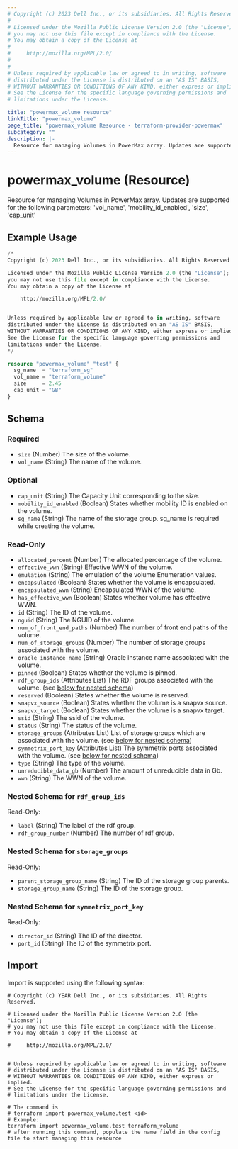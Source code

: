 ```yaml
---
# Copyright (c) 2023 Dell Inc., or its subsidiaries. All Rights Reserved.
#
# Licensed under the Mozilla Public License Version 2.0 (the "License");
# you may not use this file except in compliance with the License.
# You may obtain a copy of the License at
#
#     http://mozilla.org/MPL/2.0/
#
#
# Unless required by applicable law or agreed to in writing, software
# distributed under the License is distributed on an "AS IS" BASIS,
# WITHOUT WARRANTIES OR CONDITIONS OF ANY KIND, either express or implied.
# See the License for the specific language governing permissions and
# limitations under the License.

title: "powermax_volume resource"
linkTitle: "powermax_volume"
page_title: "powermax_volume Resource - terraform-provider-powermax"
subcategory: ""
description: |-
  Resource for managing Volumes in PowerMax array. Updates are supported for the following parameters: 'volname', 'mobilityidenabled', 'size', 'capunit'
---
```


# powermax_volume (Resource)

Resource for managing Volumes in PowerMax array. Updates are supported for the following parameters: 'vol_name', 'mobility_id_enabled', 'size', 'cap_unit'


## Example Usage

```terraform
/*
Copyright (c) 2023 Dell Inc., or its subsidiaries. All Rights Reserved.

Licensed under the Mozilla Public License Version 2.0 (the "License");
you may not use this file except in compliance with the License.
You may obtain a copy of the License at

    http://mozilla.org/MPL/2.0/


Unless required by applicable law or agreed to in writing, software
distributed under the License is distributed on an "AS IS" BASIS,
WITHOUT WARRANTIES OR CONDITIONS OF ANY KIND, either express or implied.
See the License for the specific language governing permissions and
limitations under the License.
*/

resource "powermax_volume" "test" {
  sg_name  = "terraform_sg"
  vol_name = "terraform_volume"
  size     = 2.45
  cap_unit = "GB"
}
```

<!-- schema generated by tfplugindocs -->
## Schema

### Required

- `size` (Number) The size of the volume.
- `vol_name` (String) The name of the volume.

### Optional

- `cap_unit` (String) The Capacity Unit corresponding to the size.
- `mobility_id_enabled` (Boolean) States whether mobility ID is enabled on the volume.
- `sg_name` (String) The name of the storage group. sg_name is required while creating the volume.

### Read-Only

- `allocated_percent` (Number) The allocated percentage of the volume.
- `effective_wwn` (String) Effective WWN of the volume.
- `emulation` (String) The emulation of the volume Enumeration values.
- `encapsulated` (Boolean) States whether the volume is encapsulated.
- `encapsulated_wwn` (String) Encapsulated  WWN of the volume.
- `has_effective_wwn` (Boolean) States whether volume has effective WWN.
- `id` (String) The ID of the volume.
- `nguid` (String) The NGUID of the volume.
- `num_of_front_end_paths` (Number) The number of front end paths of the volume.
- `num_of_storage_groups` (Number) The number of storage groups associated with the volume.
- `oracle_instance_name` (String) Oracle instance name associated with the volume.
- `pinned` (Boolean) States whether the volume is pinned.
- `rdf_group_ids` (Attributes List) The RDF groups associated with the volume. (see [below for nested schema](#nestedatt--rdf_group_ids))
- `reserved` (Boolean) States whether the volume is reserved.
- `snapvx_source` (Boolean) States whether the volume is a snapvx source.
- `snapvx_target` (Boolean) States whether the volume is a snapvx target.
- `ssid` (String) The ssid of the volume.
- `status` (String) The status of the volume.
- `storage_groups` (Attributes List) List of storage groups which are associated with the volume. (see [below for nested schema](#nestedatt--storage_groups))
- `symmetrix_port_key` (Attributes List) The symmetrix ports associated with the volume. (see [below for nested schema](#nestedatt--symmetrix_port_key))
- `type` (String) The type of the volume.
- `unreducible_data_gb` (Number) The amount of unreducible data in Gb.
- `wwn` (String) The WWN of the volume.

<a id="nestedatt--rdf_group_ids"></a>
### Nested Schema for `rdf_group_ids`

Read-Only:

- `label` (String) The label of the rdf group.
- `rdf_group_number` (Number) The number of rdf group.


<a id="nestedatt--storage_groups"></a>
### Nested Schema for `storage_groups`

Read-Only:

- `parent_storage_group_name` (String) The ID of the storage group parents.
- `storage_group_name` (String) The ID of the storage group.


<a id="nestedatt--symmetrix_port_key"></a>
### Nested Schema for `symmetrix_port_key`

Read-Only:

- `director_id` (String) The ID of the director.
- `port_id` (String) The ID of the symmetrix port.

## Import

Import is supported using the following syntax:

```shell
# Copyright (c) YEAR Dell Inc., or its subsidiaries. All Rights Reserved.

# Licensed under the Mozilla Public License Version 2.0 (the "License");
# you may not use this file except in compliance with the License.
# You may obtain a copy of the License at

#     http://mozilla.org/MPL/2.0/


# Unless required by applicable law or agreed to in writing, software
# distributed under the License is distributed on an "AS IS" BASIS,
# WITHOUT WARRANTIES OR CONDITIONS OF ANY KIND, either express or implied.
# See the License for the specific language governing permissions and
# limitations under the License.

# The command is
# terraform import powermax_volume.test <id>
# Example:
terraform import powermax_volume.test terraform_volume
# after running this command, populate the name field in the config file to start managing this resource
```
